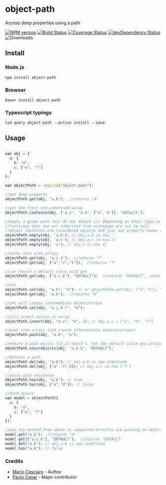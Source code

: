

object-path
===========

Access deep properties using a path

[![NPM version](https://badge.fury.io/js/object-path.png)](http://badge.fury.io/js/object-path)
[![Build Status](https://travis-ci.org/mariocasciaro/object-path.png)](https://travis-ci.org/mariocasciaro/object-path)
[![Coverage Status](https://coveralls.io/repos/mariocasciaro/object-path/badge.png)](https://coveralls.io/r/mariocasciaro/object-path)
[![devDependency Status](https://david-dm.org/mariocasciaro/object-path/dev-status.svg)](https://david-dm.org/mariocasciaro/object-path#info=devDependencies)
![Downloads](http://img.shields.io/npm/dm/object-path.svg)

## Install

### Node.js

```
npm install object-path
```

### Browser

```
bower install object-path
```

### Typescript typings

```
tsd query object-path --action install --save
```

## Usage

```javascript

var obj = {
  a: {
    b: "d",
    c: ["e", "f"]
  }
};

var objectPath = require("object-path");

//get deep property
objectPath.get(obj, "a.b");  //returns "d"

//get the first non-undefined value
objectPath.coalesce(obj, ['a.z', 'a.d', ['a','b']], 'default');

//empty a given path (but do not delete it) depending on their type,so it retains reference to objects and arrays.
//functions that are not inherited from prototype are set to null.
//object instances are considered objects and just own property names are deleted
objectPath.empty(obj, 'a.b'); // obj.a.b is now ''
objectPath.empty(obj, 'a.c'); // obj.a.c is now []
objectPath.empty(obj, 'a'); // obj.a is now {}

//works also with arrays
objectPath.get(obj, "a.c.1");  //returns "f"
objectPath.get(obj, ["a","c","1"]);  //returns "f"

//can return a default value with get
objectPath.get(obj, ["a.c.b"], "DEFAULT");  //returns "DEFAULT", since a.c.b path doesn't exists, if omitted, returns undefined

//set
objectPath.set(obj, "a.h", "m"); // or objectPath.set(obj, ["a","h"], "m");
objectPath.get(obj, "a.h");  //returns "m"

//set will create intermediate object/arrays
objectPath.set(obj, "a.j.0.f", "m");

//will insert values in array
objectPath.insert(obj, "a.c", "m", 1); // obj.a.c = ["e", "m", "f"]

//push into arrays (and create intermediate objects/arrays)
objectPath.push(obj, "a.k", "o");

//ensure a path exists (if it doesn't, set the default value you provide)
objectPath.ensureExists(obj, "a.k.1", "DEFAULT");

//deletes a path
objectPath.del(obj, "a.b"); // obj.a.b is now undefined
objectPath.del(obj, ["a","c",0]); // obj.a.c is now ['f']

//tests path existence
objectPath.has(obj, "a.b"); // true
objectPath.has(obj, ["a","d"]); // false

//bind object
var model = objectPath({
  a: {
    b: "d",
    c: ["e", "f"]
  }
});

//now any method from above is supported directly w/o passing an object
model.get("a.b");  //returns "d"
model.get(["a.c.b"], "DEFAULT");  //returns "DEFAULT"
model.del("a.b"); // obj.a.b is now undefined
model.has("a.b"); // false

```

### Credits

* [Mario Casciaro](https://github.com/mariocasciaro) - Author
* [Paulo Cesar](https://github.com/pocesar) - Major contributor
